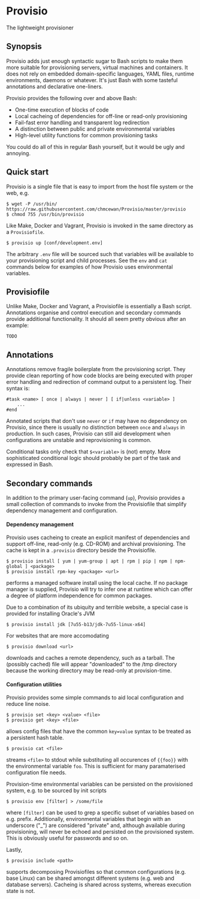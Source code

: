 # Provisio
The lightweight provisioner

## Synopsis
Provisio adds just enough syntactic sugar to Bash scripts to make them more suitable for provisioning servers, virtual machines and containers. It does not rely on embedded domain-specific languages, YAML files, runtime environments, daemons or whatever. It's just Bash with some tasteful annotations and declarative one-liners. 

Provisio provides the following over and above Bash:

* One-time execution of blocks of code
* Local cacheing of dependencies for off-line or read-only provisioning
* Fail-fast error handling and transparent log redirection
* A distinction between public and private environmental variables
* High-level utility functions for common provisioning tasks 

You could do all of this in regular Bash yourself, but it would be ugly and annoying.

## Quick start

Provisio is a single file that is easy to import from the host file system or the web, e.g.

    $ wget -P /usr/bin/ https://raw.githubusercontent.com/chmcewan/Provisio/master/provisio
    $ chmod 755 /usr/bin/provisio
    
Like Make, Docker and Vagrant, Provisio is invoked in the same directory as a `Provisiofile`.

    $ provisio up [conf/development.env]
  
The arbitrary `.env` file will be sourced such that variables will be available to your provisioning script and child processes. See the `env` and `cat` commands below for examples of how Provisio uses environmental variables.

## Provisiofile

Unlike Make, Docker and Vagrant, a Provisiofile is essentially a Bash script. Annotations organise and control execution and secondary commands provide additional functionality. It should all seem pretty obvious after an example: 
 
```
TODO
```
 
## Annotations
 
Annotations remove fragile boilerplate from the provisioning script. They provide clean reporting of how code blocks are being executed with proper error handling and redirection of command output to a persistent log. Their syntax is:

    #task <name> [ once | always | never ] [ if|unless <variable> ]
        ...
    #end

Annotated scripts that don't use `never` or `if` may have no dependency on Provisio, since there is usually no distinction between `once` and `always` in production. In such cases, Provisio can still aid development when configurations are unstable and reprovisioning is common. 

Conditional tasks only check that `$<variable>` is (not) empty. More sophisticated conditional logic should probably be part of the task and expressed in Bash.

## Secondary commands

In addition to the primary user-facing command (`up`), Provisio provides a small collection of commands to invoke from the Provisiofile that simplify dependency management and configuration.

#### Dependency management

Provisio uses cacheing to create an explicit manifest of dependencies and support off-line, read-only (e.g. CD-ROM) and archival provisioning. The cache is kept in a `.provisio` directory beside the Provisiofile.

    $ provisio install [ yum | yum-group | apt | rpm | pip | npm | npm-global ] <package>
    $ provisio install rpm-key <package> <url>
    
performs a managed software install using the local cache. If no package manager is supplied, Provisio will try to infer one at runtime which can offer a degree of platform independence for common packages. 

Due to a combination of its ubiquity and terrible website, a special case is provided for installing Oracle's JVM

    $ provisio install jdk [7u55-b13/jdk-7u55-linux-x64]

For websites that are more accomodating

    $ provisio download <url>

downloads and caches a remote dependency, such as a tarball. The (possibly cached) file will appear "downloaded" to the /tmp directory because the working directory may be read-only at provision-time.

#### Configuration utilities

Provisio provides some simple commands to aid local configuration and reduce line noise.

    $ provisio set <key> <value> <file>
    $ provisio get <key> <file>

allows config files that have the common `key=value` syntax to be treated as a persistent hash table.

    $ provisio cat <file>
    
streams `<file>` to stdout while substituting all occurences of `{{foo}}` with the environmental variable `foo`. This is sufficient for many paramaterised configuration file needs. 

Provision-time environmental variables can be persisted on the provisioned system, e.g. to be sourced by init scripts

    $ provisio env [filter] > /some/file
    
where `[filter]` can be used to grep a specific subset of variables based on e.g. prefix. Additionally, environmental variables that begin with an underscore ("_") are considered "private" and, although available during provisioning, will never be echoed and persisted on the provisioned system. This is obviously useful for passwords and so on.

Lastly, 

    $ provisio include <path>
    
supports decomposing Provisiofiles so that common configurations (e.g. base Linux) can be shared amongst different systems (e.g. web and database servers). Cacheing is shared across systems, whereas execution state is not.





